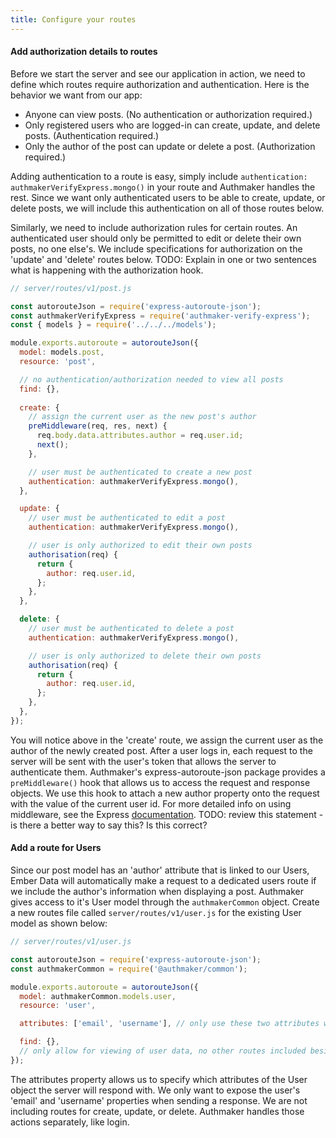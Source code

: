 ```yaml
---
title: Configure your routes
---
```


#### Add authorization details to routes

Before we start the server and see our application in action, we need to define which routes require authorization and authentication. Here is the behavior we want from our app:

- Anyone can view posts. (No authentication or authorization required.)
- Only registered users who are logged-in can create, update, and delete posts. (Authentication required.)
- Only the author of the post can update or delete a post. (Authorization required.)

Adding authentication to a route is easy, simply include `authentication: authmakerVerifyExpress.mongo()` in your route and Authmaker handles the rest. Since we want only authenticated users to be able to create, update, or delete posts, we will include this authentication on all of those routes below.

Similarly, we need to include authorization rules for certain routes. An authenticated user should only be permitted to edit or delete their own posts, no one else's. We include specifications for authorization on the 'update' and 'delete' routes below. TODO: Explain in one or two sentences what is happening with the authorization hook.

```javascript
// server/routes/v1/post.js

const autorouteJson = require('express-autoroute-json');
const authmakerVerifyExpress = require('authmaker-verify-express');
const { models } = require('../../../models');

module.exports.autoroute = autorouteJson({
  model: models.post,
  resource: 'post',

  // no authentication/authorization needed to view all posts
  find: {},  
  
  create: {
    // assign the current user as the new post's author
    preMiddleware(req, res, next) {
      req.body.data.attributes.author = req.user.id;
      next();
    },

    // user must be authenticated to create a new post
    authentication: authmakerVerifyExpress.mongo(),
  },

  update: {
    // user must be authenticated to edit a post
    authentication: authmakerVerifyExpress.mongo(),

    // user is only authorized to edit their own posts
    authorisation(req) {
      return {
        author: req.user.id,
      };
    },
  },

  delete: {
    // user must be authenticated to delete a post
    authentication: authmakerVerifyExpress.mongo(),

    // user is only authorized to delete their own posts
    authorisation(req) {
      return {
        author: req.user.id,
      };
    },
  },
});
```

You will notice above in the 'create' route, we assign the current user as the author of the newly created post. After a user logs in, each request to the server will be sent with the user's token that allows the server to authenticate them. Authmaker's express-autoroute-json package provides a `preMiddleware()` hook that allows us to access the request and response objects. We use this hook to attach a new author property onto the request with the value of the current user id. For more detailed info on using middleware, see the Express [documentation](http://expressjs.com/en/guide/using-middleware.html). TODO: review this statement - is there a better way to say this? Is this correct?

#### Add a route for Users

Since our post model has an 'author' attribute that is linked to our Users, Ember Data will automatically make a request to a dedicated users route if we include the author's information when displaying a post. Authmaker gives access to it's User model through the `authmakerCommon` object. Create a new routes file called `server/routes/v1/user.js` for the existing User model as shown below:

```javascript
// server/routes/v1/user.js

const autorouteJson = require('express-autoroute-json');
const authmakerCommon = require('@authmaker/common');

module.exports.autoroute = autorouteJson({
  model: authmakerCommon.models.user,
  resource: 'user',

  attributes: ['email', 'username'], // only use these two attributes when sending response

  find: {}, 
  // only allow for viewing of user data, no other routes included besides 'find'
});
```

The attributes property allows us to specify which attributes of the User object the server will respond with. We only want to expose the user's 'email' and 'username' properties when sending a response. We are not including routes for create, update, or delete. Authmaker handles those actions separately, like login.


